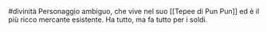 #divinità 
Personaggio ambiguo, che vive nel suo [[Tepee di Pun Pun]] ed è il più ricco mercante esistente. Ha tutto, ma fa tutto per i soldi.